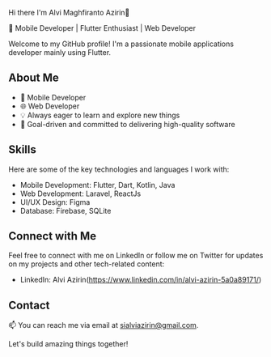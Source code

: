 Hi there I'm Alvi Maghfiranto Azirin👋


🚀 Mobile Developer | Flutter Enthusiast | Web Developer

Welcome to my GitHub profile! I'm a passionate mobile applications developer mainly using Flutter.

## About Me

- 📱 Mobile Developer 
- 🌐 Web Developer
- 💡 Always eager to learn and explore new things
- 🎯 Goal-driven and committed to delivering high-quality software

## Skills

Here are some of the key technologies and languages I work with:

- Mobile Development: Flutter, Dart, Kotlin, Java
- Web Development: Laravel, ReactJs
- UI/UX Design: Figma
- Database: Firebase, SQLite


## Connect with Me

Feel free to connect with me on LinkedIn or follow me on Twitter for updates on my projects and other tech-related content:

- LinkedIn: Alvi Azirin(https://www.linkedin.com/in/alvi-azirin-5a0a89171/)

## Contact

📫 You can reach me via email at sialviazirin@gmail.com.

Let's build amazing things together!

<!--
**alviazirin/alviazirin** is a ✨ _special_ ✨ repository because its `README.md` (this file) appears on your GitHub profile.

Here are some ideas to get you started:

![alviazirin's GitHub stats](https://github-readme-stats.vercel.app/api?username=alviazirin&show_icons=true&theme=radical)



- 🔭 I’m currently working on ...
- 🌱 I’m currently learning ...
- 👯 I’m looking to collaborate on ...
- 🤔 I’m looking for help with ...
- 💬 Ask me about ...
- 📫 How to reach me: ...
- 😄 Pronouns: ...
- ⚡ Fun fact: ...
-->
